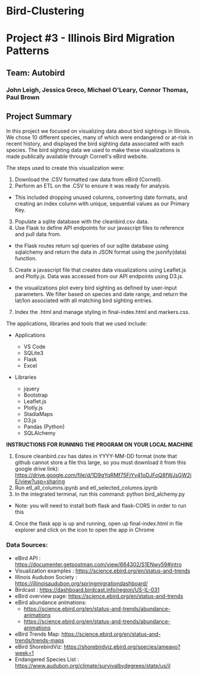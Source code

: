 # Bird-Clustering
# Project #3 - Illinois Bird Migration Patterns

## Team: Autobird
### John Leigh, Jessica Greco, Michael O'Leary, Connor Thomas, Paul Brown

## Project Summary
In this project we focused on visualizing data about bird sightings in Illinois. We chose 10 different species, many of which were endangered or at-risk in recent history, and displayed the bird sighting data associated with each species. The bird sighting data we used to make these visualizations is made publically available through Cornell's eBird website.

The steps used to create this visualization were: 
1.  Download the .CSV formatted raw data from eBird (Cornell).
2.  Perform an ETL on the .CSV to ensure it was ready for analysis.
  * This included dropping unused columns, converting date formats, and creating an index column with unique, sequential values as our Primary Key.
3.  Populate a sqlite database with the cleanbird.csv data.
4.  Use Flask to define API endpoints for our javascript files to reference and pull data from.
  * the Flask routes return sql queries of our sqlite database using sqlalchemy and return the data in JSON format using the jsonify(data) function.
5.  Create a javascript file that creates data visualizations using Leaflet.js and Plotly.js. Data was accessed from our API endpoints using D3.js.
  * the visualizations plot every bird sighting as defined by user-input parameters. We filter based on species and date range, and return the lat/lon associated with     all matching bird sighting entries.
7.  Index the .html and manage styling in final-index.html and markers.css.

The applications, libraries and tools that we used include:
- Applications
  - VS Code
  - SQLite3
  - Flask
  - Excel

- Libraries
  - jquery
  - Bootstrap
  - Leaflet.js
  - Plotly.js
  - StadiaMaps
  - D3.js
  - Pandas (Python)
  - SQLAlchemy


**INSTRUCTIONS FOR RUNNING THE PROGRAM ON YOUR LOCAL MACHINE**
1.  Ensure cleanbird.csv has dates in YYYY-MM-DD format (note that github cannot store a file this large, so you must download it from this google drive link): https://drive.google.com/file/d/1D9gYqRMf75FjYv41oDJFoQ8fWJsGW2iE/view?usp=sharing 
2.  Run etl_all_columns.ipynb and etl_selected_columns.ipynb
3.  In the integrated terminal, run this command: python bird_alchemy.py
   * Note: you will need to install both flask and flask-CORS in order to run this
4.  Once the flask app is up and running, open up final-index.html in file explorer and click on the icon to open the app in Chrome

### Data Sources:
- eBird API : https://documenter.getpostman.com/view/664302/S1ENwy59#intro 
- Visualization examples : https://science.ebird.org/en/status-and-trends 
- Illinois Audubon Society : https://illinoisaudubon.org/springmigrationdashboard/ 
- Birdcast : https://dashboard.birdcast.info/region/US-IL-031 
- eBird overview page: https://science.ebird.org/en/status-and-trends
- eBird abundance animations: 
  - https://science.ebird.org/en/status-and-trends/abundance-animations 
  - https://science.ebird.org/en/status-and-trends/abundance-animations 
- eBird Trends Map: https://science.ebird.org/en/status-and-trends/trends-maps
- eBird ShorebirdViz:  https://shorebirdviz.ebird.org/species/ameavo?week=1
- Endangered Species List : https://www.audubon.org/climate/survivalbydegrees/state/us/il 

